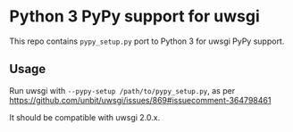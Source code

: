 Python 3 PyPy support for uwsgi
===============================

This repo contains `pypy_setup.py` port to Python 3 for uwsgi PyPy support.

Usage
-----
Run uwsgi with `--pypy-setup /path/to/pypy_setup.py`, as per https://github.com/unbit/uwsgi/issues/869#issuecomment-364798461

It should be compatible with uwsgi 2.0.x.
